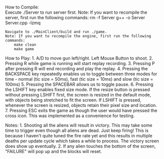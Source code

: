 How to Compile:    
    Execute ./Server to run server first.
    Note: If you want to recompile the server, first run the following commands:
        rm -f Server
        g++ -o Server Server.cpp -lzmq

    Navigate to ./MainClient/build and run ./game.
    Note: If you want to recompile the engine, first run the following commands:
        make clean
        make game

How to Play: 
    1. A/D to move gun left/right. Left Mouse Button to shoot.
    2. Pressing R while game is running will start replay recording.
    3. Pressing P after pressing R will end recording and play the replay.
    4. Pressing the BACKSPACE key repeatedly enables us to toggle between three modes for time - normal (tic size = 50ms), fast (tic size = 10ms) and slow (tic size = 100ms)
    5. Pressing the SPACEBAR allows us to toggle pause.
    6. Pressing the LSHIFT key enables fixed size mode. If the resize button is pressed without pressing LSHIFT first, the screen is resized in the default mode, with objects being stretched to fit the screen. If LSHIFT is pressed, whenever the screen is resized, objects retain their pixel size and location.
    7. Pressing ESC exits the game as though the user would have pressed the cross icon. This was implemented as a convenience for testing.

Notes:
    1. Shooting all the aliens will result in victory. This may take some time to trigger even though all aliens are dead. Just keep firing! This is because I haven't quite tuned the fire rate yet and this results in multiple deaths per update cycle which takes a while to process. The victory screen does show up eventually.
    2. If any alien touches the bottom of the screen, "FAILURE" will pop up and the blocks will reset.